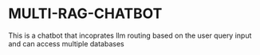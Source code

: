 # MULTI-RAG-CHATBOT
This is a chatbot that incoprates llm routing based on the user query input and can access multiple databases
